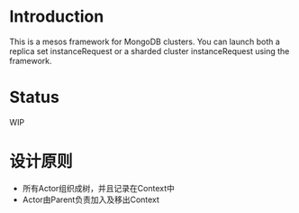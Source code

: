 # Introduction
This is a mesos framework for MongoDB clusters. You can launch both a replica set instanceRequest or a sharded cluster instanceRequest using the framework.

# Status
WIP

# 设计原则
+ 所有Actor组织成树，并且记录在Context中
+ Actor由Parent负责加入及移出Context